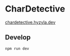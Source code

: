 # CharDetective

[chardetective.hyzyla.dev](https://chardetective.hyzyla.dev)

## Develop

```bash
npm run dev
```
